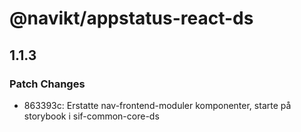 # @navikt/appstatus-react-ds

## 1.1.3

### Patch Changes

-   863393c: Erstatte nav-frontend-moduler komponenter, starte på storybook i sif-common-core-ds

